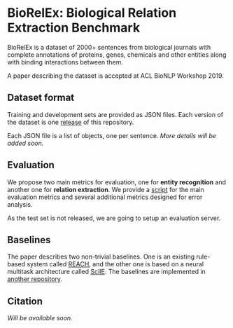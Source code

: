 # BioRelEx: Biological Relation Extraction Benchmark

BioRelEx is a dataset of 2000+ sentences from biological journals with complete annotations of proteins, genes, chemicals and other entities along with binding interactions between them.

A paper describing the dataset is accepted at ACL BioNLP Workshop 2019.

## Dataset format

Training and development sets are provided as JSON files. Each version of the dataset is one [release](https://github.com/YerevaNN/BioRelEx/releases) of this repository.

Each JSON file is a list of objects, one per sentence. _More details will be added soon._

## Evaluation

We propose two main metrics for evaluation, one for **entity recognition** and another one for **relation extraction**. We provide a [script](https://github.com/YerevaNN/BioRelEx/blob/master/evaluate.py) for the main evaluation metrics and several additional metrics designed for error analysis.

As the test set is not released, we are going to setup an evaluation server. 

## Baselines

The paper describes two non-trivial baselines. One is an existing rule-based system called [REACH](https://github.com/clulab/reach), and the other one is based on a neural multitask architecture called [SciIE](http://nlp.cs.washington.edu/sciIE/). The baselines are implemented in [another repository](https://github.com/YerevaNN/Relation-extraction-pipeline).

## Citation

_Will be available soon._

